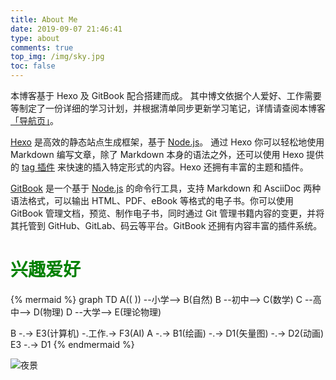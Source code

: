```yaml
---
title: About Me
date: 2019-09-07 21:46:41
type: about
comments: true
top_img: /img/sky.jpg
toc: false
---
```


本博客基于 Hexo 及 GitBook 配合搭建而成。
其中博文依据个人爱好、工作需要等制定了一份详细的学习计划，并根据清单同步更新学习笔记，详情请查阅本博客[「导航页」](/guide/)。

[Hexo](https://hexo.io/zh-cn/) 是高效的静态站点生成框架，基于 [Node.js](https://nodejs.org/)。 通过 Hexo 你可以轻松地使用 Markdown 编写文章，除了 Markdown 本身的语法之外，还可以使用 Hexo 提供的 [tag 插件](https://hexo.io/zh-cn/docs/tag-plugins.html) 来快速的插入特定形式的内容。Hexo 还拥有丰富的主题和插件。

[GitBook](https://www.gitbook.com/) 是一个基于 [Node.js](https://nodejs.org/) 的命令行工具，支持 Markdown 和 AsciiDoc 两种语法格式，可以输出 HTML、PDF、eBook 等格式的电子书。你可以使用 GitBook 管理文档，预览、制作电子书，同时通过 Git 管理书籍内容的变更，并将其托管到 GitHub、GitLab、码云等平台。GitBook 还拥有内容丰富的插件系统。

# <font color="green">兴趣爱好</font>

{% mermaid %}
graph TD
A(( )) --小学--> B(自然)
B --初中--> C(数学)
C --高中--> D(物理)
D --大学--> E(理论物理)

B -.-> E3(计算机) -.工作.-> F3(AI) 
A -.-> B1(绘画) -.-> D1(矢量图) -.-> D2(动画)
E3 -.-> D1
{% endmermaid %}

![夜景](/img/china-night.jpg)

